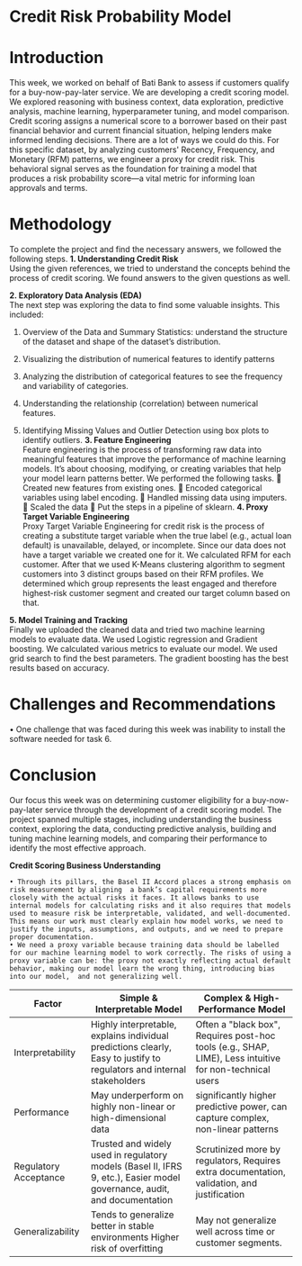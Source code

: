 # Credit Risk Probability Model

# Introduction
This week, we worked on behalf of Bati Bank to assess if customers qualify for a buy-now-pay-later service. We are developing a credit scoring model. We explored reasoning with business context, data exploration, predictive analysis, machine learning, hyperparameter tuning, and model comparison. 
Credit scoring assigns a numerical score to a borrower based on their past financial behavior and current financial situation, helping lenders make informed lending decisions. There are a lot of ways we could do this. For this specific dataset, by analyzing customers' Recency, Frequency, and Monetary (RFM) patterns, we engineer a proxy for credit risk. This behavioral signal serves as the foundation for training a model that produces a risk probability score—a vital metric for informing loan approvals and terms.

# Methodology
To complete the project and find the necessary answers, we followed the following steps.
**1.	Understanding Credit Risk**  
Using the given references, we tried to understand the concepts behind the process of credit scoring. We found answers to the given questions as well.

**2.	Exploratory Data Analysis (EDA)**  
The next step was exploring the data to find some valuable insights. This included:
1.	Overview of the Data and Summary Statistics: understand the structure of the dataset and shape of the dataset’s distribution.
2.	Visualizing the distribution of numerical features to identify patterns
 
3.	Analyzing the distribution of categorical features to see the frequency and variability of categories.
 
4.	Understanding the relationship (correlation) between numerical features.  
 
5. Identifying Missing Values and Outlier Detection using box plots to identify outliers.
**3. Feature Engineering**  
Feature engineering is the process of transforming raw data into meaningful features that improve the performance of machine learning models. It’s about choosing, modifying, or creating variables that help your model learn patterns better. 
We performed the following tasks.
	Created new features from existing ones.
	Encoded categorical variables using label encoding.
	Handled missing data using imputers.
	Scaled the data
	Put the steps in a pipeline of sklearn.
**4. Proxy Target Variable Engineering**  
Proxy Target Variable Engineering for credit risk is the process of creating a substitute target variable when the true label (e.g., actual loan default) is unavailable, delayed, or incomplete. Since our data does not have a target variable we created one for it. We calculated RFM for each customer. After that we used K-Means clustering algorithm to segment customers into 3 distinct groups based on their RFM profiles. We determined which group represents the least engaged and therefore highest-risk customer segment and created our target column based on that.
 
**5.	Model Training and Tracking**  
Finally we uploaded the cleaned data and tried two machine learning models to evaluate data. We used Logistic regression and Gradient boosting. We calculated various metrics to evaluate our model. We used grid search to find the best parameters. The gradient boosting has the best results based on accuracy.


# Challenges and Recommendations  

•	One challenge that was faced during this week was inability to install the software needed for task 6. 
# Conclusion  
Our focus this week was on determining customer eligibility for a buy-now-pay-later service through the development of a credit scoring model. The project spanned multiple stages, including understanding the business context, exploring the data, conducting predictive analysis, building and tuning machine learning models, and comparing their performance to identify the most effective approach.






**Credit Scoring Business Understanding**

	• Through its pillars, the Basel II Accord places a strong emphasis on risk measurement by aligning  a bank’s capital requirements more closely with the actual risks it faces. It allows banks to use internal models for calculating risks and it also requires that models used to measure risk be interpretable, validated, and well-documented.  This means our work must clearly explain how model works, we need to justify the inputs, assumptions, and outputs, and we need to prepare proper documentation.  
	• We need a proxy variable because training data should be labelled for our machine learning model to work correctly. The risks of using a proxy variable can be: the proxy not exactly reflecting actual default behavior, making our model learn the wrong thing, introducing bias into our model,  and not generalizing well.
	

|Factor|	Simple & Interpretable Model|	Complex & High-Performance Model|
|----------|----------|----------|
|Interpretability|	Highly interpretable, explains individual predictions clearly, Easy to justify to regulators and internal stakeholders|	Often a "black box", Requires post-hoc tools (e.g., SHAP, LIME), Less intuitive for non-technical users|
| Performance | May underperform on highly non-linear or high-dimensional data|	significantly higher predictive power, can capture complex, non-linear patterns|
|Regulatory Acceptance|	Trusted and widely used in regulatory models (Basel II, IFRS 9, etc.), Easier model governance, audit, and documentation	| Scrutinized more by regulators, Requires extra documentation, validation, and justification|
|Generalizability| Tends to generalize better in stable environments	Higher risk of overfitting|	May not generalize well across time or customer segments.|
		
